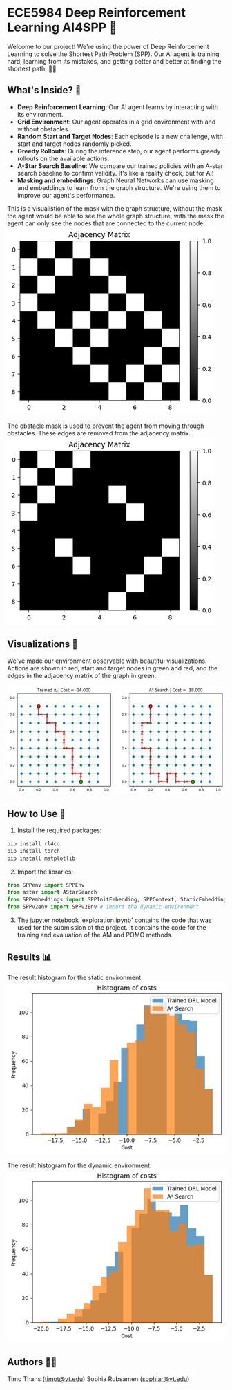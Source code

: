 # ECE5984 Deep Reinforcement Learning AI4SPP 🚀

Welcome to our project! We're using the power of Deep Reinforcement Learning to solve the Shortest Path Problem (SPP). Our AI agent is training hard, learning from its mistakes, and getting better and better at finding the shortest path. 🧠💪

## What's Inside? 🎁

- **Deep Reinforcement Learning**: Our AI agent learns by interacting with its environment.
- **Grid Environment**: Our agent operates in a grid environment with and without obstacles.
- **Random Start and Target Nodes**: Each episode is a new challenge, with start and target nodes randomly picked.
- **Greedy Rollouts**: During the inference step, our agent performs greedy rollouts on the available actions.
- **A-Star Search Baseline**: We compare our trained policies with an A-star search baseline to confirm validity. It's like a reality check, but for AI!
- **Masking and embeddings**: Graph Neural Networks can use masking and embeddings to learn from the graph structure. We're using them to improve our agent's performance.

This is a visualistion of the mask with the graph structure, without the mask the agent would be able to see the whole graph structure, with the mask the agent can only see the nodes that are connected to the current node.
![alt text](media/adjancyMatrix1.png)

The obstacle mask is used to prevent the agent from moving through obstacles. These edges are removed from the adjacency matrix.
![alt text](media/adjencyMatrix2.png)

## Visualizations 🎨

We've made our environment observable with beautiful visualizations. Actions are shown in red, start and target nodes in green and red, and the edges in the adjacency matrix of the graph in green.

![alt text](media/goodDRLOutputDynamic.png)

## How to Use 🚀

1. Install the required packages:
```bash
pip install rl4co
pip install torch
pip install matplotlib
```

2. Import the libraries:
```python
from SPPenv import SPPEnv
from astar import AStarSearch
from SPPembeddings import SPPInitEmbedding, SPPContext, StaticEmbedding
from SPPv2env import SPPv2Env # import the dynamic environment
```

3. The jupyter notebook 'exploration.ipynb' contains the code that was used for the submission of the project. It contains the code for the training and evaluation of the AM and POMO methods.

## Results 📊

The result histogram for the static environment.
![alt text](media/plotHistogram.png)

The result histogram for the dynamic environment.
![alt text](media/plotHistDyn.png)


## Authors 🧑‍💻
Timo Thans (timot@vt.edu)
Sophia Rubsamen (sophiar@vt.edu)